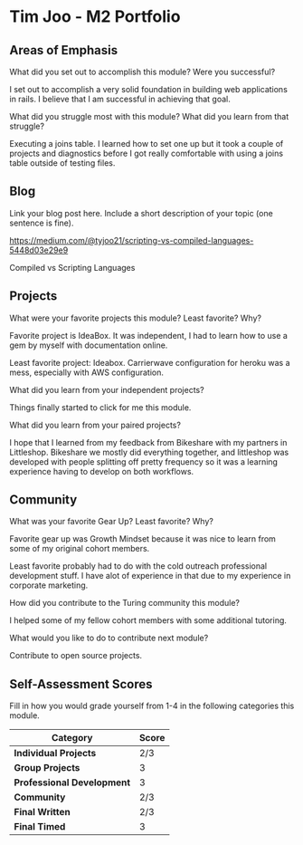 # Tim Joo - M2 Portfolio

## Areas of Emphasis

What did you set out to accomplish this module? Were you successful?

I set out to accomplish a very solid foundation in building web applications in rails. I believe that I am successful in achieving that goal.

What did you struggle most with this module? What did you learn from that struggle?

Executing a joins table. I learned how to set one up but it took a couple of projects and diagnostics before I got really comfortable with using a joins table outside of testing files.

## Blog

Link your blog post here. Include a short description of your topic (one sentence is fine).

https://medium.com/@tyjoo21/scripting-vs-compiled-languages-5448d03e29e9        

Compiled vs Scripting Languages

## Projects

What were your favorite projects this module? Least favorite? Why?

Favorite project is IdeaBox. It was independent, I had to learn how to use a gem by myself with documentation online.

Least favorite project: Ideabox. Carrierwave configuration for heroku was a mess, especially with AWS configuration.


What did you learn from your independent projects?

Things finally started to click for me this module.


What did you learn from your paired projects?

I hope that I learned from my feedback from Bikeshare with my partners in Littleshop. Bikeshare we mostly did everything together, and littleshop was developed with people splitting off pretty frequency so it was a learning experience having to develop on both workflows.


## Community

What was your favorite Gear Up? Least favorite? Why?

Favorite gear up was Growth Mindset because it was nice to learn from some of my original cohort members.

Least favorite probably had to do with the cold outreach professional development stuff. I have alot of experience in that due to my experience in corporate marketing.

How did you contribute to the Turing community this module?

I helped some of my fellow cohort members with some additional tutoring.

What would you like to do to contribute next module?

Contribute to open source projects.

## Self-Assessment Scores

Fill in how you would grade yourself from 1-4 in the following categories this module.

| Category                     | Score |
| -----------------------------| ----- |
| **Individual Projects**      |   2/3   |
| **Group Projects**           |   3   |
| **Professional Development** |   3  |
| **Community**                |   2/3  |
| **Final Written**            |   2/3   |
| **Final Timed**              |   3   |

